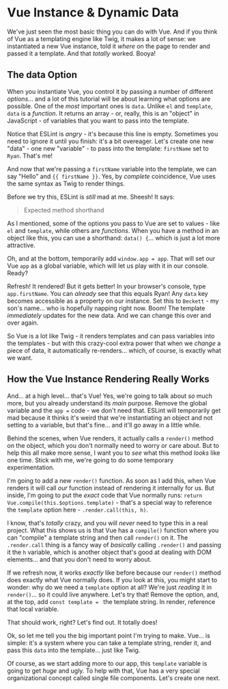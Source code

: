 # Vue Instance & Dynamic Data

We've just seen the most basic thing you can do with Vue. And if you think of Vue
as a templating engine like Twig, it makes a lot of sense: we instantiated a new
Vue instance, told it *where* on the page to render and passed it a template.
And that *totally* worked. Booya!

## The data Option

When you instantiate Vue, you control it by passing a number of different *options*...
and a lot of this tutorial will be about learning what options are possible.
One of the *most* important ones is `data`. Unlike `el` and `template`, `data`
is a *function*. It returns an array - or, really, this is an "object" in JavaScript -
of variables that you want to pass into the template.

Notice that ESLint is *angry* - it's because this line is empty. Sometimes you need
to ignore it until you finish: it's a bit overeager. Let's create one new "data" -
one new "variable" - to pass into the template: `firstName` set to `Ryan`. That's
me!

And now that we're passing a `firstName` variable into the template, we can say
"Hello" and `{{ firstName }}`. Yes, by *complete* coincidence, Vue uses the same
syntax as Twig to render things.

Before we try this, ESLint is *still* mad at me. Sheesh! It says:

> Expected method shorthand

As I mentioned, some of the options you pass to Vue are set to values - like
`el` and `template`, while others are *functions*. When you have a method in an
object like this, you can use a shorthand: `data() {`... which is just a lot more
attractive.

Oh, and at the bottom, temporarily add `window.app = app`. That will set our Vue
`app` as a global variable, which will let us play with it in our console. Ready?

Refresh! It rendered! But it gets better! In your browser's console, type
`app.firstName`. You can *already* see that this equals Ryan! Any `data` key
becomes accessible as a property on our instance. Set this to `Beckett` - my son's
name... who is hopefully napping right now. Boom! The template *immediately* updates
for the new data. And we can change this over and over again.

So Vue is a lot like Twig - it renders templates and can pass variables into the
templates - but with this crazy-cool extra power that when we *change* a piece of
data, it automatically re-renders... which, of course, is exactly what we want.

## How the Vue Instance Rendering Really Works

And... at a high level... that's Vue! Yes, we're going to talk about *so* much
more, but you already understand its *main* purpose. Remove the global variable
and the `app =` code - we don't need that. ESLint will temporarily get mad because
it thinks it's weird that we're instantiating an object and not setting to a
variable, but that's fine... and it'll go away in a little while.

Behind the scenes, when Vue renders, it actually calls a `render()` method on
the object, which you don't normally need to worry or care about. But to help
this all make more sense, I want you to *see* what this method *looks* like one
time. Stick with me, we're going to do some temporary experimentation.

I'm going to add a new `render()` function. As soon as I add this, when Vue renders
it will call *our* function instead of rendering it internally for us. But inside,
I'm going to put the *exact* code that Vue normally runs:
`return Vue.compile(this.$options.template)` - that's a special way to reference
the `template` option here - `.render.call(this, h)`.

I know, that's *totally* crazy, and you will *never* need to type this in a real
project. What this shows us is that Vue has a `compile()` function where you can
"compile" a template string and then call `render()` on it. The `.render.call` thing
is a fancy way of *basically* calling `.render()` and passing it the `h` variable,
which is another object that's good at dealing with DOM elements... and that you
don't need to worry about.

If we refresh now, it works *exactly* like before because our `render()` method
does exactly what Vue normally does. If you look at this, you might start to wonder:
why do we need a `template` option at all? We're just *reading* it in `render()`...
so it could live anywhere. Let's try that! Remove the option, and, at the top,
add `const template = ` the template string. In render, reference that local variable.

That should work, right? Let's find out. It totally does!

Ok, so let me tell you the big important point I'm trying to make. Vue... is
simple: it's a system where you can take a template string, render it, and pass
this `data` into the template... just like Twig.

Of course, as we start adding more to our app, this `template` variable is going
to get *huge* and ugly. To help with that, Vue has a very special organizational
concept called single file components. Let's create one next.
